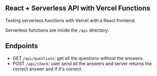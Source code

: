## React + Serverless API with Vercel Functions

Testing serverless functions with Vercel with a React frontend.

Serverless functions are inside the `/api` directory.

## Endpoints
* GET `/api/questions`: get all the questions without the answers.
* POST `/api/check`: user send all the answers and server returns the correct answer and if it's correct.
